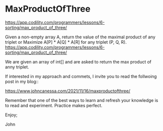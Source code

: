 # MaxProductOfThree
https://app.codility.com/programmers/lessons/6-sorting/max_product_of_three/

Given a non-empty array A, return the value of the maximal product of any triplet
or 
Maximize A[P] * A[Q] * A[R] for any triplet (P, Q, R).
https://app.codility.com/programmers/lessons/6-sorting/max_product_of_three/

We are given an array of int[] and are asked to return the max product of
anny triplet.

If interested in my approach and commets, I invite you to read the follwoing
post in my blog::

https://www.johncanessa.com/2021/11/16/maxproductofthree/

Remember that one of the best ways to learn and refresh your knowledge is to
read and experiment. Practice makes perfect.

Enjoy;

John

